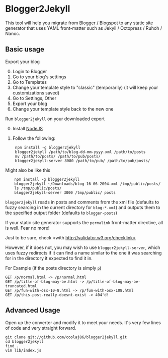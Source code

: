 # Blogger2Jekyll

This tool will help you migrate from Blogger / Blogspot to any
static site generator that uses YAML front-matter such as
Jekyll / Octopress / Ruhoh / Nanoc.

## Basic usage

Export your blog

  0. Login to Blogger
  1. Go to your blog's settings
  2. Go to Templates
  3. Change your template style to "classic" (temporarily) (it will keep your customizations saved)
  4. Go to Settings, Other
  5. Export your blog
  6. Change your template style back to the new one

Run `blogger2jekyll` on your downloaded export

0. Install [NodeJS](http://nodejs.org)

1. Follow the following:

        npm install -g blogger2jekyll
        blogger2jekyll /path/to/blog-dd-mm-yyyy.xml /path/to/posts
        mv /path/to/posts/ /path/to/pub/posts/
        blogger2jekyll-server 8080 /path/to/pub/ /path/to/pub/posts/

Might also be like this

        npm install -g blogger2jekyll
        blogger2jekyll ~/Downloads/blog-16-06-2004.xml /tmp/public/posts/
        ls /tmp/public/posts/
        blogger2jekyll-server 3000 /tmp/public/ posts

`blogger2jekyll` reads in posts and comments from the xml file
(defaults to fuzzy searcing in the current directory for `blog-*.xml`)
and outputs them to the specified output folder (defaults to `blogger-posts`)

If your static site generator supports the `permalink` front-matter directive,
all is well. Fear no more!

Just to be sure, check <with http://validator.w3.org/checklink>

However, if it does not, you may wish to use `blogger2jekyll-server`, which
uses fuzzy redirects if it can find a name similar to
the one it was searching for in the directory it expected to find it in.

For Example (if the posts directory is simply `p`)

    GET /p/normal.html -> /p/normal.html
    GET /p/title-of-blog-may-be.html -> /p/title-of-blog-may-be-truncated.html
    GET /p/fun-with-osx-10-8.html -> /p/fun-with-osx-108.html
    GET /p/this-post-really-doesnt-exist -> 404'd!

## Advanced Usage

Open up the converter and modify it to meet your needs.
It's very few lines of code and very straight forward.

    git clone git://github.com/coolaj86/blogger2jekyll.git
    cd blogger2jekyll
    find .
    vim lib/index.js
